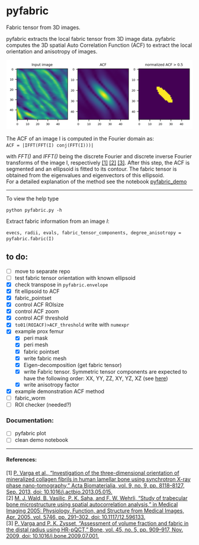 # pyfabric
Fabric tensor from 3D images.

pyfabric extracts the local fabric tensor from 3D image data.
pyfabric computes the 3D spatial Auto Correlation Function (ACF) to extract the local orientation and anisotropy of images.

![](pyfabric.png)

The ACF of an image I is computed in the Fourier domain as: \
`ACF = |IFFT(FFT(I) conj(FFT(I)))|` 

with *FFT()* and *IFFT()* being the discrete Fourier and discrete inverse Fourier transforms of the image I, respectively [[1]](http://dx.doi.org/10.1016/j.actbio.2013.05.015) [[2]](https://doi.org/10.1117/12.596133) [[3]](https://doi.org/10.1016/j.bone.2009.07.001).
After this step, the ACF is segmented and an ellipsoid is fitted to its contour. The fabric tensor is obtained from the eigenvalues and eigenvectors of this ellipsoid. \
For a detailed explanation of the method see the notebook [pyfabric_demo](./../pyfabric_demo.ipynb)

___

To view the help type
```
python pyfabric.py -h
```

Extract fabric information from an image *I*:
```
evecs, radii, evals, fabric_tensor_components, degree_anisotropy = pyfabric.fabric(I)
```

## to do:
- [ ] move to separate repo
- [ ] test fabric tensor orientation with known ellipsoid
- [X] check transpose in `pyfabric.envelope`  
- [X] fit ellipsoid to ACF
- [X] fabric_pointset
- [X] control ACF ROIsize
- [X] control ACF zoom
- [X] control ACF threshold
- [X] `to01(ROIACF)>ACF_threshold` write with `numexpr`
- [X] example prox femur
  - [X] peri mask
  - [X] peri mesh
  - [X] fabric pointset
  - [X] write fabric mesh
  - [X] Eigen-decomposition (get fabric tensor)
  - [X] write Fabric tensor. Symmetric tensor components are expected to have the following order: XX, YY, ZZ, XY, YZ, XZ (see [here](https://kitware.github.io/paraview-docs/latest/python/paraview.simple.TensorGlyph.html))
  - [X] write anisotropy factor
- [X] example demonstration ACF method
- [ ] fabric_worm
- [ ] ROI checker (needed?)

### Documentation:
- [ ] pyfabric plot
- [ ] clean demo notebook
____
#### References:
[1] [P. Varga et al., “Investigation of the three-dimensional orientation of mineralized collagen fibrils in human lamellar bone using synchrotron X-ray phase nano-tomography,” Acta Biomaterialia, vol. 9, no. 9, pp. 8118–8127, Sep. 2013, doi: 10.1016/j.actbio.2013.05.015.](http://dx.doi.org/10.1016/j.actbio.2013.05.015) \
[2] [M. J. Wald, B. Vasilic, P. K. Saha, and F. W. Wehrli, “Study of trabecular bone microstructure using spatial autocorrelation analysis,” in Medical Imaging 2005: Physiology, Function, and Structure from Medical Images, Apr. 2005, vol. 5746, pp. 291–302. doi: 10.1117/12.596133.](https://doi.org/10.1117/12.596133) \
[3] [P. Varga and P. K. Zysset, “Assessment of volume fraction and fabric in the distal radius using HR-pQCT,” Bone, vol. 45, no. 5, pp. 909–917, Nov. 2009, doi: 10.1016/j.bone.2009.07.001.](https://doi.org/10.1016/j.bone.2009.07.001)

